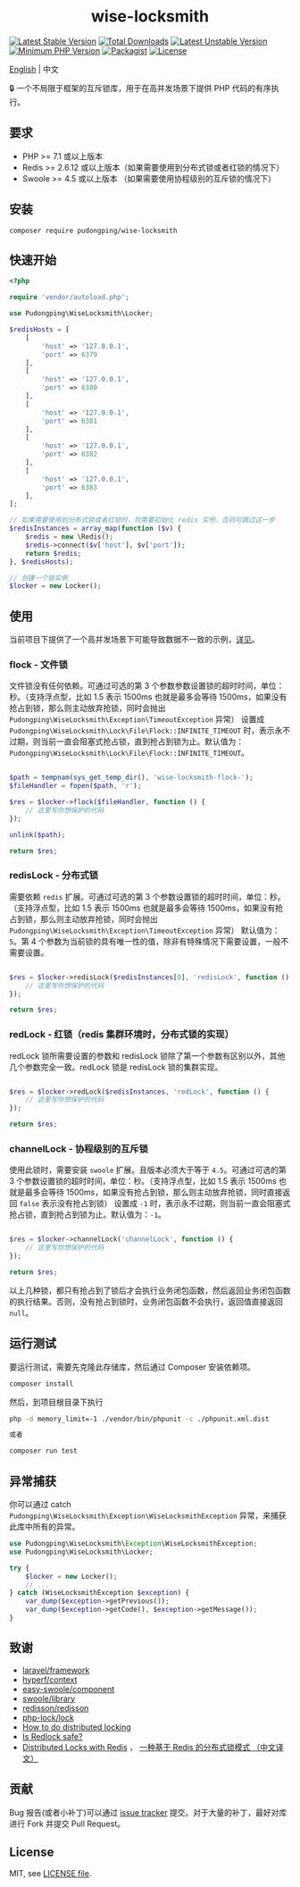 <h1 align="center">wise-locksmith</h1>

<p align="center">

[![Latest Stable Version](https://poser.pugx.org/pudongping/wise-locksmith/v/stable.svg)](https://packagist.org/packages/pudongping/wise-locksmith)
[![Total Downloads](https://poser.pugx.org/pudongping/wise-locksmith/downloads.svg)](https://packagist.org/packages/pudongping/wise-locksmith)
[![Latest Unstable Version](https://poser.pugx.org/pudongping/wise-locksmith/v/unstable.svg)](https://packagist.org/packages/pudongping/wise-locksmith)
[![Minimum PHP Version](http://img.shields.io/badge/php-%3E%3D%207.1-8892BF.svg)](https://php.net/)
[![Packagist](https://img.shields.io/packagist/v/pudongping/wise-locksmith.svg)](https://github.com/pudongping/wise-locksmith)
[![License](https://poser.pugx.org/pudongping/wise-locksmith/license)](https://packagist.org/packages/pudongping/wise-locksmith)

</p>

[English](./README.md) | 中文

:lock: 一个不局限于框架的互斥锁库，用于在高并发场景下提供 PHP 代码的有序执行。

## 要求

- PHP >= 7.1 或以上版本
- Redis >= 2.6.12 或以上版本（如果需要使用到分布式锁或者红锁的情况下）
- Swoole >= 4.5 或以上版本 （如果需要使用协程级别的互斥锁的情况下）

## 安装

```shell
composer require pudongping/wise-locksmith
```

## 快速开始

```php
<?php

require 'vendor/autoload.php';

use Pudongping\WiseLocksmith\Locker;

$redisHosts = [
    [
        'host' => '127.0.0.1',
        'port' => 6379
    ],
    [
        'host' => '127.0.0.1',
        'port' => 6380
    ],
    [
        'host' => '127.0.0.1',
        'port' => 6381
    ],
    [
        'host' => '127.0.0.1',
        'port' => 6382
    ],
    [
        'host' => '127.0.0.1',
        'port' => 6383
    ],
];

// 如果需要使用到分布式锁或者红锁时，则需要初始化 redis 实例，否则可跳过这一步
$redisInstances = array_map(function ($v) {
    $redis = new \Redis();
    $redis->connect($v['host'], $v['port']);
    return $redis;
}, $redisHosts);

// 创建一个锁实例
$locker = new Locker();
```

## 使用

当前项目下提供了一个高并发场景下可能导致数据不一致的示例，[详见](./examples)。

### flock - 文件锁

文件锁没有任何依赖。可通过可选的第 3 个参数参数设置锁的超时时间，单位：秒。（支持浮点型，比如 1.5 表示 1500ms 也就是最多会等待 1500ms，如果没有抢占到锁，那么则主动放弃抢锁，同时会抛出 `Pudongping\WiseLocksmith\Exception\TimeoutException` 异常）
设置成 `Pudongping\WiseLocksmith\Lock\File\Flock::INFINITE_TIMEOUT` 时，表示永不过期，则当前一直会阻塞式抢占锁，直到抢占到锁为止。默认值为：`Pudongping\WiseLocksmith\Lock\File\Flock::INFINITE_TIMEOUT`。

```php

$path = tempnam(sys_get_temp_dir(), 'wise-locksmith-flock-');
$fileHandler = fopen($path, 'r');

$res = $locker->flock($fileHandler, function () {
    // 这里写你想保护的代码
});

unlink($path);

return $res;
```

### redisLock - 分布式锁

需要依赖 `redis` 扩展。可通过可选的第 3 个参数设置锁的超时时间，单位：秒。（支持浮点型，比如 1.5 表示 1500ms 也就是最多会等待 1500ms，如果没有抢占到锁，那么则主动放弃抢锁，同时会抛出 `Pudongping\WiseLocksmith\Exception\TimeoutException` 异常）
默认值为：`5`。第 4 个参数为当前锁的具有唯一性的值，除非有特殊情况下需要设置，一般不需要设置。

```php

$res = $locker->redisLock($redisInstances[0], 'redisLock', function () {
    // 这里写你想保护的代码
});

return $res;
```

### redLock - 红锁（redis 集群环境时，分布式锁的实现）

redLock 锁所需要设置的参数和 redisLock 锁除了第一个参数有区别以外，其他几个参数完全一致。redLock 锁是 redisLock 锁的集群实现。

```php

$res = $locker->redLock($redisInstances, 'redLock', function () {
    // 这里写你想保护的代码
});

return $res;
```

### channelLock - 协程级别的互斥锁

使用此锁时，需要安装 `swoole` 扩展。且版本必须大于等于 `4.5`。可通过可选的第 3 个参数设置锁的超时时间，单位：秒。（支持浮点型，比如 1.5 表示 1500ms 也就是最多会等待 1500ms，如果没有抢占到锁，那么则主动放弃抢锁，同时直接返回 `false` 表示没有抢占到锁）
设置成 `-1` 时，表示永不过期，则当前一直会阻塞式抢占锁，直到抢占到锁为止。默认值为：`-1`。

```php

$res = $locker->channelLock('channelLock', function () {
    // 这里写你想保护的代码
});

return $res;
```

以上几种锁，都只有抢占到了锁后才会执行业务闭包函数，然后返回业务闭包函数的执行结果。否则，没有抢占到锁时，业务闭包函数不会执行，返回值直接返回 `null`。

## 运行测试

要运行测试，需要先克隆此存储库，然后通过 Composer 安装依赖项。

```sh
composer install
```

然后，到项目根目录下执行

```bash
php -d memory_limit=-1 ./vendor/bin/phpunit -c ./phpunit.xml.dist

或者

composer run test
```

## 异常捕获

你可以通过 catch `Pudongping\WiseLocksmith\Exception\WiseLocksmithException` 异常，来捕获此库中所有的异常。

```php
use Pudongping\WiseLocksmith\Exception\WiseLocksmithException;
use Pudongping\WiseLocksmith\Locker;

try {
    $locker = new Locker();
    // ...
} catch (WiseLocksmithException $exception) {
    var_dump($exception->getPrevious());
    var_dump($exception->getCode(), $exception->getMessage());
}

```

## 致谢

- [laravel/framework](https://github.com/laravel/framework)
- [hyperf/context](https://github.com/hyperf/context)
- [easy-swoole/component](https://github.com/easy-swoole/component)
- [swoole/library](https://github.com/swoole/library)
- [redisson/redisson](https://github.com/redisson/redisson)
- [php-lock/lock](https://github.com/php-lock/lock)
- [How to do distributed locking](https://martin.kleppmann.com/2016/02/08/how-to-do-distributed-locking.html)
- [Is Redlock safe?](http://antirez.com/news/101)
- [Distributed Locks with Redis](https://redis.io/docs/manual/patterns/distributed-locks/) ， [一种基于 Redis 的分布式锁模式
  （中文译文）](https://learnku.com/database/t/71960)

## 贡献

Bug 报告(或者小补丁)可以通过 [issue tracker](https://github.com/pudongping/wise-locksmith/issues) 提交。对于大量的补丁，最好对库进行 Fork 并提交 Pull Request。

## License

MIT, see [LICENSE file](LICENSE).
